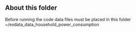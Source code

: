 ## About this folder

Before running the code data files must be placed in this folder ~/exdata_data_household_power_consumption

